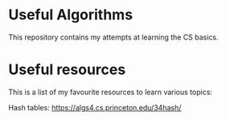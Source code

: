 # Useful Algorithms

This repository contains my attempts at learning the CS basics.

# Useful resources

This is a list of my favourite resources to learn various topics:

Hash tables: https://algs4.cs.princeton.edu/34hash/ 